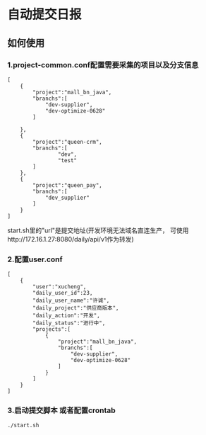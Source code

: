 # 自动提交日报
## 如何使用
### 1.project-common.conf配置需要采集的项目以及分支信息
```
[
    {
        "project":"mall_bn_java",
        "branchs":[
            "dev-supplier",
            "dev-optimize-0628"
        ]

    },
    {
        "project":"queen-crm",
        "branchs":[
                "dev",
                "test"
        ]
    },
    {
        "project":"queen_pay",
        "branchs":[
            "dev_supplier"
        ]
    }
]
```
  start.sh里的"url"是提交地址(开发环境无法域名直连生产， 可使用http://172.16.1.27:8080/daily/api/v1作为转发)

### 2.配置user.conf
```
[
    {
        "user":"xucheng",
        "daily_user_id":23,
        "daily_user_name":"许诚",
        "daily_project":"供应商版本",
        "daily_action":"开发",
        "daily_status":"进行中",
        "projects":[
            {
                "project":"mall_bn_java",
                "branchs":[
                    "dev-supplier",
                    "dev-optimize-0628"
                ]
            }
        ]
    }
]
```

### 3.启动提交脚本 或者配置crontab
```
./start.sh
```
